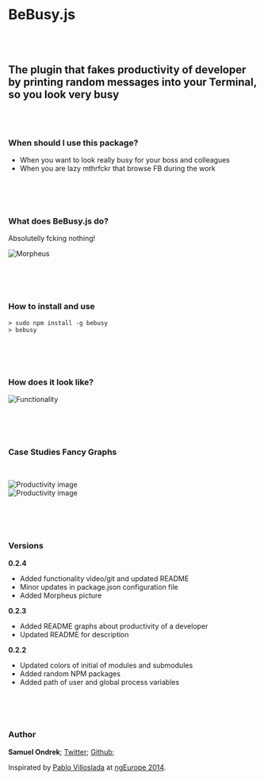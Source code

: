 # BeBusy.js

<br/><br/>

## The plugin that fakes productivity of developer by printing random messages into your Terminal, so you look very busy

<br/><br/>

### When should I use this package?

 - When you want to look really busy for your boss and colleagues
 - When you are lazy mthrfckr that browse FB during the work

 <br/><br/><br/>

### What does BeBusy.js do?

Absolutelly fcking nothing!

![Morpheus](https://rawgit.com/ondrek/bebusy.js/master/graphs/morpheus.jpg)

<br/><br/><br/>

### How to install and use

    > sudo npm install -g bebusy
    > bebusy

<br/><br/><br/>

### How does it look like?

![Functionality](https://rawgit.com/ondrek/bebusy.js/master/graphs/functionality.gif)

<br/><br/><br/>

### Case Studies Fancy Graphs

<br/>

![Productivity image](https://rawgit.com/ondrek/bebusy.js/master/graphs/productivity-1.png)
<br/>
![Productivity image](https://rawgit.com/ondrek/bebusy.js/master/graphs/productivity-2.png)

<br/><br/><br/>

### Versions

**0.2.4**

 - Added functionality video/git and updated README
 - Minor updates in package.json configuration file
 - Added Morpheus picture

**0.2.3**

 - Added README graphs about productivity of a developer
 - Updated README for description

**0.2.2**

 - Updated colors of initial of modules and submodules
 - Added random NPM packages
 - Added path of user and global process variables

<br/><br/><br/>

### Author

**Samuel Ondrek**;
[Twitter](https://twitter.com/ondrek "Follow ma men on Twitter");
[Github](https://github.com/ondrek "Follow ma men on Github");

Inspirated by [Pablo Villoslada](https://twitter.com/Puigcerber) at [ngEurope 2014](http://ngeurope.org/).

<br/>

 [1]: http://en.wikipedia.org/wiki/Rainbow_table  "Check what is a rainbow table on Wikipedia"
 [2]: http://www.hashkiller.co.uk/  "Try to crack your own MD5 hash"
 [3]: http://en.wikipedia.org/wiki/Niels_Provos "Niels is a researcher in the areas of secure systems"
 [4]: http://en.wikipedia.org/wiki/Avalanche_effect
 [5]: http://en.wikipedia.org/wiki/Pigeonhole_principle